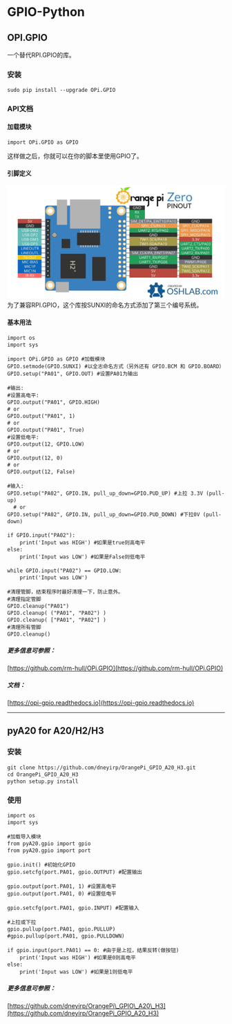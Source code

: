 # GPIO-Python

## OPI.GPIO

一个替代RPI.GPIO的库。

### 安装

```
sudo pip install --upgrade OPi.GPIO
```

### API文档

#### 加载模块

```
import OPi.GPIO as GPIO
```

这样做之后，你就可以在你的脚本里使用GPIO了。

#### 引脚定义

![](/assets/opiz-pins-26-0.jpg)为了兼容RPI.GPIO，这个库按SUNXI的命名方式添加了第三个编号系统。

#### 基本用法

```
import os
import sys

import OPi.GPIO as GPIO #加载模块
GPIO.setmode(GPIO.SUNXI) #以全志命名方式（另外还有 GPIO.BCM 和 GPIO.BOARD）
GPIO.setup("PA01", GPIO.OUT) #设置PA01为输出

#输出:
#设置高电平:
GPIO.output("PA01", GPIO.HIGH)
# or
GPIO.output("PA01", 1)
# or
GPIO.output("PA01", True)
#设置低电平:
GPIO.output(12, GPIO.LOW)
# or
GPIO.output(12, 0)
# or
GPIO.output(12, False)

#输入:
GPIO.setup("PA02", GPIO.IN, pull_up_down=GPIO.PUD_UP) #上拉 3.3V (pull-up)
  # or
GPIO.setup("PA02", GPIO.IN, pull_up_down=GPIO.PUD_DOWN) #下拉0V (pull-down)

if GPIO.input("PA02"):
    print('Input was HIGH') #如果是true则高电平
else:
    print('Input was LOW') #如果是False则低电平

while GPIO.input("PA02") == GPIO.LOW:
    print('Input was LOW')

#清理管脚，结束程序时最好清理一下，防止意外。
#清理指定管脚
GPIO.cleanup("PA01")
GPIO.cleanup( ("PA01", "PA02") )
GPIO.cleanup( ["PA01", "PA02"] )
#清理所有管脚
GPIO.cleanup()
```

##### 更多信息可参照：

[https://github.com/rm-hull/OPi.GPIO](https://github.com/rm-hull/OPi.GPIO)

##### 文档：

[https://opi-gpio.readthedocs.io](https://opi-gpio.readthedocs.io)

---

## pyA20 for A20/H2/H3

### 安装

```
git clone https://github.com/dneyirp/OrangePi_GPIO_A20_H3.git
cd OrangePi_GPIO_A20_H3
python setup.py install
```

### 使用

```
import os
import sys

#加载导入模块
from pyA20.gpio import gpio
from pyA20.gpio import port

gpio.init() #初始化GPIO
gpio.setcfg(port.PA01, gpio.OUTPUT) #配置输出

gpio.output(port.PA01, 1) #设置高电平
gpio.output(port.PA01, 0) #设置低电平

gpio.setcfg(port.PA01, gpio.INPUT) #配置输入

#上拉或下拉
gpio.pullup(port.PA01, gpio.PULLUP)
#gpio.pullup(port.PA01, gpio.PULLDOWN)

if gpio.input(port.PA01) == 0: #由于是上拉，结果反转(做按钮)
    print('Input was HIGH') #如果是0则高电平
else:
    print('Input was LOW') #如果是1则低电平
```

##### 更多信息可参照：

[https://github.com/dneyirp/OrangePi\_GPIO\_A20\_H3](https://github.com/dneyirp/OrangePi_GPIO_A20_H3)

